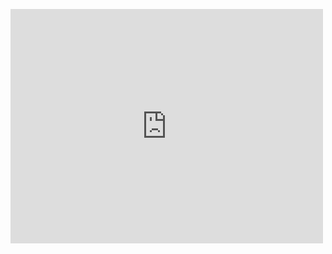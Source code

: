 <embed src="https://drive.google.com/viewerng/
viewer?embedded=true&url=https://dochub.com/alexdai186/Mp9J7B/nba-shot-log-report-pdf" width="500" height="375">
